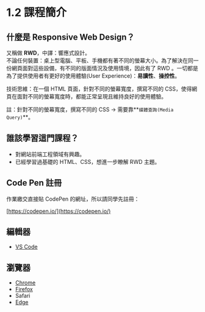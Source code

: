 # 1.2 課程簡介

## 什麼是 Responsive Web Design？

又稱做 **RWD**，中譯：響應式設計。\
不論任何裝置：桌上型電腦、平板、手機都有著不同的螢幕大小。為了解決在同一份網頁面對這些設備，有不同的版面情況及使用情境，因此有了 RWD 。一切都是為了提供使用者有更好的使用體驗(User Experience)：**易讀性**、**操控性**。

技術思維：在一個 HTML 頁面，針對不同的螢幕寬度，撰寫不同的 CSS，使得網頁在面對不同的螢幕寬度時，都能正常呈現且維持良好的使用體驗。

註：針對不同的螢幕寬度，撰寫不同的 CSS → 需要靠**`媒體查詢(Media Query)`**。



## 誰該學習這門課程？

* 對網站前端工程領域有興趣。
* 已經學習過基礎的 HTML、CSS，想進一步瞭解 RWD 主題。



## Code Pen 註冊

作業繳交直接貼 CodePen 的網址，所以請同學先註冊：

[https://codepen.io/](https://codepen.io/)



## 編輯器

* [VS Code](https://code.visualstudio.com/)



## 瀏覽器

* [Chrome](https://www.google.com/intl/zh-TW/chrome/)
* [Firefox](https://www.mozilla.org/zh-TW/firefox/new/)
* Safari
* [Edge](https://www.microsoft.com/en-us/edge)

